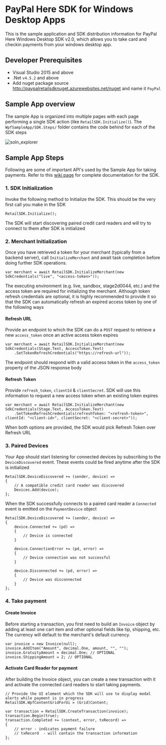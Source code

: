 # PayPal Here SDK for Windows Desktop Apps
This is the sample application and SDK distribution information for PayPal Here Windows Desktop SDK v2.0, which allows you to take card and checkin payments from your windows desktop app.

## Developer Prerequisites
* Visual Studio 2015 and above
* .Net `v4.5.2` and above
* Add nuget package source http://paypalretailsdknuget.azurewebsites.net/nuget and name it `PayPal`

## Sample App overview
The sample App is organized into multiple pages with each page performing a single SDK action (like `RetailSDK.Initialize()`).
The `WpfSampleApp/SDK.Steps/` folder contains the code behind for each of the SDK steps

![soln_explorer](https://cloud.githubusercontent.com/assets/1700689/22450013/a6e9f104-e718-11e6-92a0-2db96c9cc5ab.png)

## Sample App Steps
Following are some of important API's used by the Sample App for taking payments. Refer to this [wiki page](https://github.com/paypal/paypal-here-sdk/wiki) for complete documentation for the SDK.

### 1. SDK Initialization
Invoke the following method to Initialize the SDK. This should be the very first call you make in the SDK
```
RetailSDK.Initialize();
```
The SDK will start discovering paired credit card readers and will try to connect to them after SDK is initialized
### 2. Merchant Initialization
Once you have retrieved a token for your merchant (typically from a backend server), call `InitializeMerchant` and await task completion before doing further SDK operations.

```
var merchant = await RetailSDK.InitializeMerchant(new SdkCredentials("live", "<access-token>"));
```

The executing environment (e.g. live, sandbox, stage2d0044, etc.) and the access token are required for initializing the merchant. Although token refresh credentials are optional, it is highly recommended to provide it so that the SDK can automatically refresh an expired access token by one of the following ways

#### Refresh URL
Provide an endpoint to which the SDK can do a `POST` request to retrieve a new `access_token` once an active access token expires
```
var merchant = await RetailSDK.InitializeMerchant(new SdkCredentials(Stage.Text, AccessToken.Text)
	.SetTokenRefreshCredentials("https://refresh-url"));
```
The endpoint should respond with a valid access token in the `access_token` property of the JSON response body

#### Refresh Token
Provide `refresh_token`, `clientId` & `clientSecret`. SDK will use this information to request a new access token when an existing token expires

```
var merchant = await RetailSDK.InitializeMerchant(new SdkCredentials(Stage.Text, AccessToken.Text)
	.SetTokenRefreshCredentials(refreshToken: "<refresh-token>", clientId: "<client-id>", clientSecret: "<client-secret>"));
```

When both options are provided, the SDK would pick Refresh Token over Refresh URL

### 3. Paired Devices
Your App should start listening for connected devices by subscribing to the `DeviceDiscovered` event. These events could be fired anytime after the SDK is initialized

```
RetailSDK.DeviceDiscovered += (sender, device) =>
{
    // A compatible credit card reader was discovered
    Devices.Add(device);
};
```

When the SDK successfully connects to a paired card reader a `Connected` event is emitted on the `PaymentDevice` object
```
RetailSDK.DeviceDiscovered += (sender, device) =>
{
    device.Connected += (pd) => 
    {
    	// Device is connected
    }
    
    device.ConnectionError += (pd, error) => 
    {
    	// Device connection was not successful
    }
    
    device.Disconnected += (pd, error) =>
    {
    	// Device was disconnected
    }
};
```

### 4. Take payment
#### Create Invoice
Before starting a transaction, you first need to build an `Invoice` object by adding at least one cart item and other optional fields like tip, shipping, etc. The currency will default to the merchant's default currency.
```
var invoice = new Invoice(null);
invoice.AddItem("Amount", decimal.One, amount, "", "");
invoice.GratuityAmount = decimal.One; // OPTIONAL
invoice.ShippingAmount = 2; // OPTIONAL
```
#### Activate Card Reader for payment
After building the Invoice object, you can create a new transaction with it and activate the connected card readers to start taking payments.
```
// Provide the UI element which the SDK will use to display modal alerts while payment is in progress
RetailSDK.WpfContentGridForUi = (Grid)Content;

var transaction = RetailSDK.CreateTransaction(invoice);
transaction.Begin(true);
transaction.Completed += (context, error, txRecord) =>
{
    // error - indicates payment failure 
    // txRecord  - will contain the transaction information
};
```


